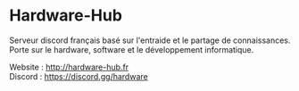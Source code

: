 # Hardware-Hub  

Serveur discord français basé sur l'entraide et le partage de connaissances.  
Porte sur le hardware, software et le développement informatique.  
  
Website : http://hardware-hub.fr  
Discord : https://discord.gg/hardware
